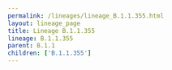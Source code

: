 ```yaml
---
permalink: /lineages/lineage_B.1.1.355.html
layout: lineage_page
title: Lineage B.1.1.355
lineage: B.1.1.355
parent: B.1.1
children: ['B.1.1.355']
---
```

